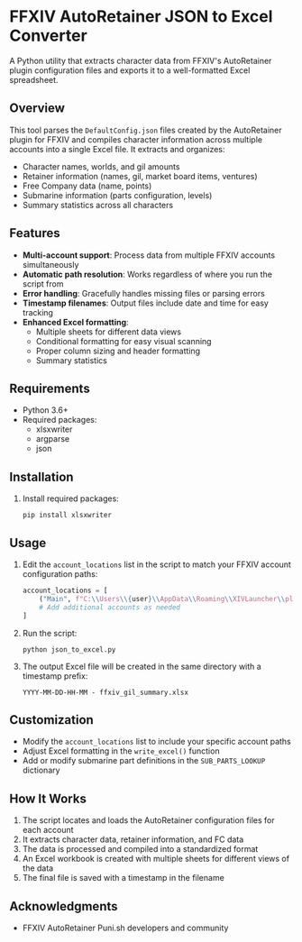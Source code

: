 # FFXIV AutoRetainer JSON to Excel Converter

A Python utility that extracts character data from FFXIV's AutoRetainer plugin configuration files and exports it to a well-formatted Excel spreadsheet.

## Overview

This tool parses the `DefaultConfig.json` files created by the AutoRetainer plugin for FFXIV and compiles character information across multiple accounts into a single Excel file. It extracts and organizes:

- Character names, worlds, and gil amounts
- Retainer information (names, gil, market board items, ventures)
- Free Company data (name, points)
- Submarine information (parts configuration, levels)
- Summary statistics across all characters

## Features

- **Multi-account support**: Process data from multiple FFXIV accounts simultaneously
- **Automatic path resolution**: Works regardless of where you run the script from
- **Error handling**: Gracefully handles missing files or parsing errors
- **Timestamp filenames**: Output files include date and time for easy tracking
- **Enhanced Excel formatting**:
  - Multiple sheets for different data views
  - Conditional formatting for easy visual scanning
  - Proper column sizing and header formatting
  - Summary statistics

## Requirements

- Python 3.6+
- Required packages:
  - xlsxwriter
  - argparse
  - json

## Installation

1. Install required packages:
   ```
   pip install xlsxwriter
   ```

## Usage

1. Edit the `account_locations` list in the script to match your FFXIV account configuration paths:
   ```python
   account_locations = [
       ("Main", f"C:\\Users\\{user}\\AppData\\Roaming\\XIVLauncher\\pluginConfigs\\AutoRetainer\\DefaultConfig.json"),
       # Add additional accounts as needed
   ]
   ```

2. Run the script:
   ```
   python json_to_excel.py
   ```

3. The output Excel file will be created in the same directory with a timestamp prefix:
   ```
   YYYY-MM-DD-HH-MM - ffxiv_gil_summary.xlsx
   ```

## Customization

- Modify the `account_locations` list to include your specific account paths
- Adjust Excel formatting in the `write_excel()` function
- Add or modify submarine part definitions in the `SUB_PARTS_LOOKUP` dictionary

## How It Works

1. The script locates and loads the AutoRetainer configuration files for each account
2. It extracts character data, retainer information, and FC data
3. The data is processed and compiled into a standardized format
4. An Excel workbook is created with multiple sheets for different views of the data
5. The final file is saved with a timestamp in the filename

## Acknowledgments

- FFXIV AutoRetainer Puni.sh developers and community
